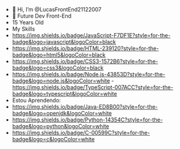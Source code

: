 - 👋 Hi, I’m @LucasFrontEnd21122007
- 👀 Future Dev Front-End
- 15 Years Old
- My Skills
- https://img.shields.io/badge/JavaScript-F7DF1E?style=for-the-badge&logo=javascript&logoColor=black
- https://img.shields.io/badge/HTML-239120?style=for-the-badge&logo=html5&logoColor=black
- https://img.shields.io/badge/CSS3-1572B6?style=for-the-badge&logo=css3&logoColor=black
-  https://img.shields.io/badge/Node.js-43853D?style=for-the-badge&logo=node.js&logoColor=white
-https://img.shields.io/badge/TypeScript-007ACC?style=for-the-badge&logo=typescript&logoColor=white
- Estou Aprendendo:
- https://img.shields.io/badge/Java-ED8B00?style=for-the-badge&logo=openjdk&logoColor=white
- https://img.shields.io/badge/Python-14354C?style=for-the-badge&logo=python&logoColor=white
- https://img.shields.io/badge/C-00599C?style=for-the-badge&logo=c&logoColor=white
